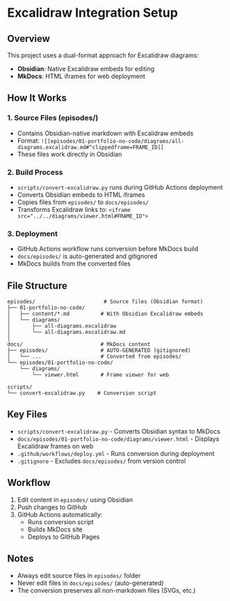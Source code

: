 # Excalidraw Integration Setup

## Overview
This project uses a dual-format approach for Excalidraw diagrams:
- **Obsidian**: Native Excalidraw embeds for editing
- **MkDocs**: HTML iframes for web deployment

## How It Works

### 1. Source Files (episodes/)
- Contains Obsidian-native markdown with Excalidraw embeds
- Format: `![[episodes/01-portfolio-no-code/diagrams/all-diagrams.excalidraw.md#^clippedframe=FRAME_ID]]`
- These files work directly in Obsidian

### 2. Build Process
- `scripts/convert-excalidraw.py` runs during GitHub Actions deployment
- Converts Obsidian embeds to HTML iframes
- Copies files from `episodes/` to `docs/episodes/`
- Transforms Excalidraw links to: `<iframe src="../../diagrams/viewer.html#FRAME_ID">`

### 3. Deployment
- GitHub Actions workflow runs conversion before MkDocs build
- `docs/episodes/` is auto-generated and gitignored
- MkDocs builds from the converted files

## File Structure
```
episodes/                      # Source files (Obsidian format)
├── 01-portfolio-no-code/
│   ├── content/*.md          # With Obsidian Excalidraw embeds
│   └── diagrams/
│       ├── all-diagrams.excalidraw
│       └── all-diagrams.excalidraw.md
│
docs/                         # MkDocs content
├── episodes/                 # AUTO-GENERATED (gitignored)
│   └── ...                   # Converted from episodes/
└── episodes/01-portfolio-no-code/
    └── diagrams/
        └── viewer.html       # Frame viewer for web

scripts/
└── convert-excalidraw.py    # Conversion script
```

## Key Files
- `scripts/convert-excalidraw.py` - Converts Obsidian syntax to MkDocs
- `docs/episodes/01-portfolio-no-code/diagrams/viewer.html` - Displays Excalidraw frames on web
- `.github/workflows/deploy.yml` - Runs conversion during deployment
- `.gitignore` - Excludes `docs/episodes/` from version control

## Workflow
1. Edit content in `episodes/` using Obsidian
2. Push changes to GitHub
3. GitHub Actions automatically:
   - Runs conversion script
   - Builds MkDocs site
   - Deploys to GitHub Pages

## Notes
- Always edit source files in `episodes/` folder
- Never edit files in `docs/episodes/` (auto-generated)
- The conversion preserves all non-markdown files (SVGs, etc.)